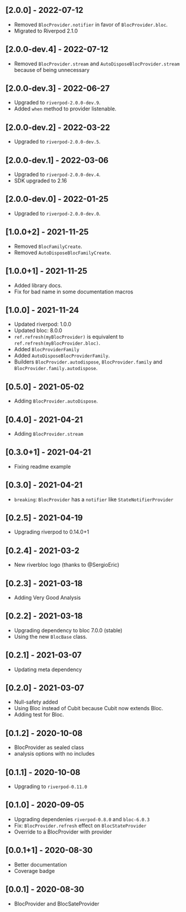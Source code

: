 ## [2.0.0] - 2022-07-12

- Removed `BlocProvider.notifier` in favor of `BlocProvider.bloc`.
- Migrated to Riverpod 2.1.0

## [2.0.0-dev.4] - 2022-07-12

- Removed `BlocProvider.stream` and `AutoDisposeBlocProvider.stream` because of being unnecessary

## [2.0.0-dev.3] - 2022-06-27

- Upgraded to `riverpod-2.0.0-dev.9`.
- Added `when` method to provider listenable.

## [2.0.0-dev.2] - 2022-03-22

- Upgraded to `riverpod-2.0.0-dev.5`.

## [2.0.0-dev.1] - 2022-03-06

- Upgraded to `riverpod-2.0.0-dev.4`.
- SDK upgraded to 2.16

## [2.0.0-dev.0] - 2022-01-25

- Upgraded to `riverpod-2.0.0-dev.0`.

## [1.0.0+2] - 2021-11-25

- Removed `BlocFamilyCreate`.
- Removed `AutoDisposeBlocFamilyCreate`.

## [1.0.0+1] - 2021-11-25

- Added library docs.
- Fix for bad name in some documentation macros

## [1.0.0] - 2021-11-24

- Updated riverpod: 1.0.0
- Updated bloc: 8.0.0
- `ref.refresh(myBlocProvider)` is equivalent to `ref.refresh(myBlocProvider.bloc)`.
- Added `BlocProviderFamily`
- Added `AutoDisposeBlocProviderFamily`.
- Builders `BlocProvider.autodispose`, `BlocProvider.family` and `BlocProvider.family.autodispose`.

## [0.5.0] - 2021-05-02

- Adding `BlocProvider.autoDispose`.

## [0.4.0] - 2021-04-21

- Adding `BlocProvider.stream`

## [0.3.0+1] - 2021-04-21

- Fixing readme example

## [0.3.0] - 2021-04-21

- `breaking`: `BlocProvider` has a `notifier` like `StateNotifierProvider`

## [0.2.5] - 2021-04-19

- Upgrading riverpod to 0.14.0+1

## [0.2.4] - 2021-03-2

- New riverbloc logo (thanks to @SergioEric)

## [0.2.3] - 2021-03-18

- Adding Very Good Analysis

## [0.2.2] - 2021-03-18

- Upgrading dependency to bloc 7.0.0 (stable)
- Using the new `BlocBase` class.

## [0.2.1] - 2021-03-07

- Updating meta dependency

## [0.2.0] - 2021-03-07

- Null-safety added
- Using Bloc instead of Cubit because Cubit now extends Bloc.
- Adding test for Bloc.

## [0.1.2] - 2020-10-08

- BlocProvider as sealed class
- analysis options with no includes

## [0.1.1] - 2020-10-08

- Upgrading to `riverpod-0.11.0`

## [0.1.0] - 2020-09-05

- Upgrading dependenies `riverpod-0.8.0` and `bloc-6.0.3`
- Fix: `BlocProvider.refresh` effect on `BlocStateProvider`
- Override to a BlocProvider with provider

## [0.0.1+1] - 2020-08-30

- Better documentation
- Coverage badge

## [0.0.1] - 2020-08-30

- BlocProvider and BlocSateProvider

